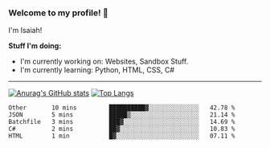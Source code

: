 
### Welcome to my profile! 👋
I'm Isaiah! 

**Stuff I'm doing:**

 - I'm currently working on: Websites, Sandbox Stuff. 
  - I'm currently learning: Python, HTML, CSS, C#
----




[![Anurag's GitHub stats](https://github-readme-stats.vercel.app/api?username=accurateisaiah)](https://github.com/anuraghazra/github-readme-stats) 
[![Top Langs](https://github-readme-stats.vercel.app/api/top-langs/?username=accurateisaiah)](https://github.com/anuraghazra/github-readme-stats)
<!--START_SECTION:waka-->
```text
Other       10 mins         ██████████▓░░░░░░░░░░░░░░   42.78 % 
JSON        5 mins          █████▒░░░░░░░░░░░░░░░░░░░   21.14 % 
Batchfile   3 mins          ███▓░░░░░░░░░░░░░░░░░░░░░   14.69 % 
C#          2 mins          ██▓░░░░░░░░░░░░░░░░░░░░░░   10.83 % 
HTML        1 min           █▓░░░░░░░░░░░░░░░░░░░░░░░   07.11 % 
```
<!--END_SECTION:waka-->



